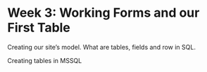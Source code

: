 # Week 3: Working Forms and our First Table

Creating our site’s model. What are tables, fields and row in SQL.

Creating tables in MSSQL
